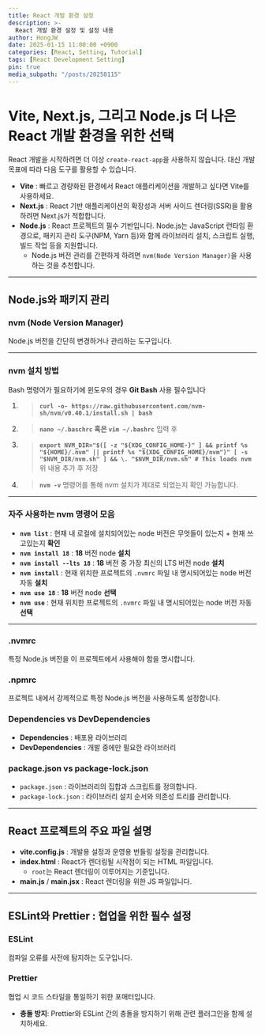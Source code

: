 ```yaml
---
title: React 개발 환경 설정
description: >-
  React 개발 환경 설정 및 설정 내용
author: HongJW
date: 2025-01-15 11:00:00 +0900
categories: [React, Setting, Tutorial]
tags: [React Development Setting]
pin: true
media_subpath: "/posts/20250115"
---
```


# Vite, Next.js, 그리고 Node.js 더 나은 React 개발 환경을 위한 선택

React 개발을 시작하려면 더 이상 `create-react-app`을 사용하지 않습니다. 대신 개발 목표에 따라 다음 도구를 활용할 수 있습니다.

- **Vite** : 빠르고 경량화된 환경에서 React 애플리케이션을 개발하고 싶다면 Vite를 사용하세요.
- **Next.js** : React 기반 애플리케이션의 확장성과 서버 사이드 렌더링(SSR)을 활용하려면 Next.js가 적합합니다.
- **Node.js** : React 프로젝트의 필수 기반입니다. Node.js는 JavaScript 런타임 환경으로, 패키지 관리 도구(NPM, Yarn 등)와 함께 라이브러리 설치, 스크립트 실행, 빌드 작업 등을 지원합니다.
  - Node.js 버전 관리를 간편하게 하려면 `nvm(Node Version Manager)`을 사용하는 것을 추천합니다.

---

## Node.js와 패키지 관리

### nvm (Node Version Manager)

Node.js 버전을 간단히 변경하거나 관리하는 도구입니다.

---

### nvm 설치 방법

Bash 명령어가 필요하기에 윈도우의 경우 **Git Bash** 사용 필수입니다

1. > **`curl -o- https://raw.githubusercontent.com/nvm-sh/nvm/v0.40.1/install.sh | bash`**

2. > **`nano ~/.baschrc` 혹은 `vim ~/.bashrc`** 입력 후

3. > **`export NVM_DIR="$([ -z "${XDG_CONFIG_HOME-}" ] && printf %s "${HOME}/.nvm" || printf %s "${XDG_CONFIG_HOME}/nvm")"
[ -s "$NVM_DIR/nvm.sh" ] && \. "$NVM_DIR/nvm.sh" # This loads nvm`** 위 내용 추가 후 저장

4. > **`nvm -v`** 명령어를 통해 nvm 설치가 제대로 되었는지 확인 가능합니다.

---

### 자주 사용하는 nvm 명령어 모음

- **`nvm list`** : 현재 내 로컬에 설치되어있는 node 버전은 무엇들이 있는지 + 현재 쓰고있는지 **확인**
- **`nvm install 18`** : **18** 버전 node **설치**
- **`nvm install --lts 18`** : **18** 버전 중 가장 최신의 LTS 버전 node **설치**
- **`nvm install`** : 현재 위치한 프로젝트의 `.nvmrc` 파일 내 명시되어있는 node 버전 자동 **설치**
- **`nvm use 18`** : **18** 버전 node **선택**
- **`nvm use`** : 현재 위치한 프로젝트의 `.nvmrc` 파일 내 명시되어있는 node 버전 자동 **선택**

---

### .nvmrc

특정 Node.js 버전을 이 프로젝트에서 사용해야 함을 명시합니다.

### .npmrc

프로젝트 내에서 강제적으로 특정 Node.js 버전을 사용하도록 설정합니다.

### Dependencies vs DevDependencies

- **Dependencies** : 배포용 라이브러리
- **DevDependencies** : 개발 중에만 필요한 라이브러리

### package.json vs package-lock.json

- `package.json` : 라이브러리의 집합과 스크립트를 정의합니다.
- `package-lock.json` : 라이브러리 설치 순서와 의존성 트리를 관리합니다.

---

## React 프로젝트의 주요 파일 설명

- **vite.config.js** : 개발용 설정과 운영용 번들링 설정을 관리합니다.
- **index.html** : React가 렌더링될 시작점이 되는 HTML 파일입니다.
  - `root`는 React 렌더링이 이루어지는 기준입니다.
- **main.js** / **main.jsx** : React 렌더링을 위한 JS 파일입니다.

---

## ESLint와 Prettier : 협업을 위한 필수 설정

### ESLint

컴파일 오류를 사전에 탐지하는 도구입니다.

### Prettier

협업 시 코드 스타일을 통일하기 위한 포매터입니다.

- **충돌 방지**: Prettier와 ESLint 간의 충돌을 방지하기 위해 관련 플러그인을 함께 설치하세요.
